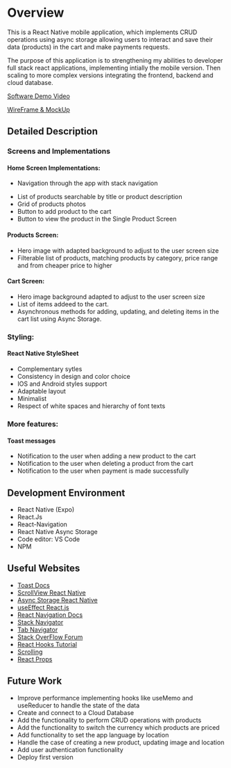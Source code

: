 # Overview

This is a React Native mobile application, which implements CRUD operations using async storage allowing users to interact and save their data (products) in the cart and make payments requests. 

The purpose of this application is to strengthening my abilities to developer full stack react applications, implementing intially the mobile version. Then scaling to more complex versions integrating the frontend, backend and cloud database. 



[Software Demo Video](http://youtube.link.goes.here)   

[WireFrame & MockUp](https://www.figma.com/file/zHEfeiNomW9MPvgQ3QvD5R/My-App?type=design&node-id=0%3A1&mode=design&t=QAjX9pBZrmw28UFu-1)

## Detailed Description

### Screens and Implementations

#### Home Screen Implementations: 
- Navigation through the app with stack navigation
* List of products searchable by title or product description 
* Grid of products photos
* Button to add product to the cart
* Button to view the product in the Single Product Screen 

#### Products Screen: 
* Hero image with adapted background to adjust to the user screen size 
* Filterable list of products, matching products by category, price range and from cheaper price to higher 

#### Cart Screen: 
* Hero image background adapted to adjust to the user screen size 
* List of items addeed to the cart. 
* Asynchronous methods for adding, updating, and deleting items in the cart list using Async Storage.

### Styling: 

#### React Native StyleSheet  
* Complementary sytles
* Consistency in design and color choice 
* IOS and Android styles support 
* Adaptable layout 
* Minimalist 
* Respect of white spaces and hierarchy of font texts 

### More features: 

#### Toast messages
* Notification to the user when adding a new product to the cart
* Notification to the user when deleting a product from the cart
* Notification to the user when payment is made successfully


## Development Environment

* React Native (Expo) 
* React.Js 
* React-Navigation
* React Native Async Storage 
* Code editor: VS Code
* NPM 

## Useful Websites

* [Toast Docs](https://github.com/calintamas/react-native-toast-message/blob/HEAD/docs/custom-layouts.md)
* [ScrollView React Native](https://reactnative.dev/docs/scrollview)
* [Async Storage React Native](https://blog.logrocket.com/guide-react-natives-asyncstorage/)
* [useEffect React.js](https://react.dev/reference/react/useEffect)
* [React Navigation Docs](https://reactnavigation.org/docs/getting-started/)
* [Stack Navigator](https://reactnavigation.org/docs/stack-navigator/)
* [Tab Navigator](https://reactnavigation.org/docs/bottom-tab-navigator/)
* [Stack OverFlow Forum](https://stackoverflow.com/questions/67623952/error-virtualizedlists-should-never-be-nested-inside-plain-scrollviews-with-th)
* [React Hooks Tutorial ](https://www.youtube.com/watch?v=HYKDUF8X3qI&ab_channel=CosdenSolutions)
* [Scrolling](https://www.youtube.com/watch?v=T9LWjpHCW_E&ab_channel=BungFerdly)
* [React Props](https://www.w3schools.com/react/react_props.asp)


## Future Work
* Improve performance implementing hooks like useMemo and useReducer to handle the state of the data
* Create and connect to a Cloud Database 
* Add the functionality to perform CRUD operations with products
* Add the functionality to switch the currency which products are priced
* Add functionality to set the app language by location
* Handle the case of creating a new product, updating image and location
* Add user authentication functionality 
* Deploy first version 